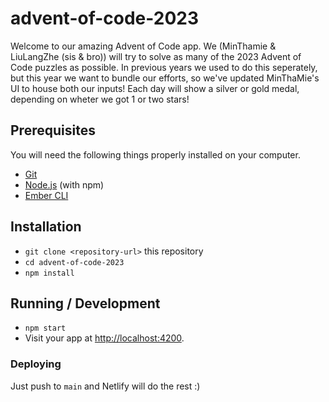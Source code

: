 # advent-of-code-2023

Welcome to our amazing Advent of Code app. We (MinThamie & LiuLangZhe (sis & bro)) will try to solve as many of the 2023 Advent of Code puzzles as possible. In previous years we used to do this seperately, but this year we want to bundle our efforts, so we've updated MinThaMie's UI to house both our inputs! Each day will show a silver or gold medal, depending on wheter we got 1 or two stars!

## Prerequisites

You will need the following things properly installed on your computer.

* [Git](https://git-scm.com/)
* [Node.js](https://nodejs.org/) (with npm)
* [Ember CLI](https://cli.emberjs.com/release/)

## Installation

* `git clone <repository-url>` this repository
* `cd advent-of-code-2023`
* `npm install`

## Running / Development

* `npm start`
* Visit your app at [http://localhost:4200](http://localhost:4200).

### Deploying

Just push to `main` and Netlify will do the rest :) 

